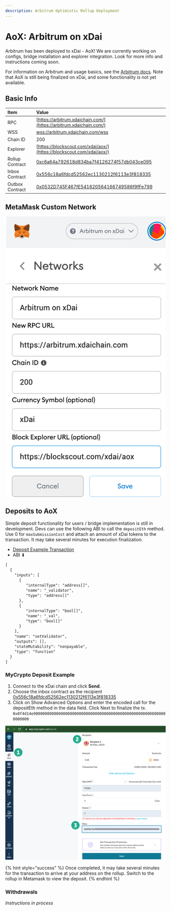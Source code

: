 ```yaml
---
description: Arbitrum Optimistic Rollup Deployment
---
```


# AoX: Arbitrum on xDai

Arbitrum has been deployed to xDai - AoX! We are currently working on configs, bridge installation and explorer integration. Look for more info and instructions coming soon.

For information on Arbitrum and usage basics, see the [Arbitrum docs](https://developer.offchainlabs.com/docs/developer_quickstart). Note that AoX is still being finalized on xDai, and some functionality is not yet available.

## Basic Info

| Item | Value |
| :--- | :--- |
| RPC | [https://arbitrum.xdaichain.com/](https://arbitrum.xdaichain.com/) |
| WSS | [wss://arbitrum.xdaichain.com/wss](wss://arbitrum.xdaichain.com/wss) |
| Chain ID | 200 |
| Explorer | [https://blockscout.com/xdai/aox/](https://blockscout.com/xdai/aox/) |
| Rollup Contract | [0xc6a64a792618d834ba7f4126274f57db043ce095](https://blockscout.com/xdai/mainnet/address/0xc6A64a792618D834ba7F4126274F57DB043CE095/transactions) |
| Inbox Contract | [0x556c18a6fdcd52562ec1130212f6113e3f818335](https://blockscout.com/xdai/mainnet/address/0x556c18a6FDcd52562Ec1130212f6113e3F818335/transactions) |
| Outbox Contract | [0x0532D745F467fE541620564166749586f9fFe799](https://blockscout.com/xdai/mainnet/address/0x0532D745F467fE541620564166749586f9fFe799/transactions) |

## MetaMask Custom Network

![](../../.gitbook/assets/xdai-arbitrum.png)

## Deposits to AoX

Simple deposit functionality for users / bridge implementation is still in development. Devs can use the following ABI to call the  `depositEth` method. Use 0 for `maxSubmissionCost` and attach an amount of xDai tokens to the transaction. It may take several minutes for execution finalization. 

* [Deposit Example Transaction](https://blockscout.com/xdai/mainnet/tx/0x9cf6d6b352e5788ed2edea164431980d237c287ecf4a4ae0e7aca234ca9c42b1)
* ABI ⬇ 

```text
[
  {
    "inputs": [
      {
         "internalType": "address[]",
         "name": "_validator",
         "type": "address[]"
      },
      {
         "internalType": "bool[]",
         "name": "_val",
         "type": "bool[]"
      }
    ],
    "name": "setValidator",
    "outputs": [],
    "stateMutability": "nonpayable",
    "type": "function"
  }
]
```

### MyCrypto Deposit Example

1. Connect to the xDai chain and click **Send**.
2. Choose the inbox contract as the recipient [0x556c18a6fdcd52562ec1130212f6113e3f818335](https://blockscout.com/xdai/mainnet/address/0x556c18a6FDcd52562Ec1130212f6113e3F818335/transactions)
3. Click on Show Advanced Options and enter the encoded call for the depositEth method in the data field. Click Next to finalize the tx. `0x0f4d14e90000000000000000000000000000000000000000000000000000000000000000`

![](../../.gitbook/assets/my-crypto-1.png)

{% hint style="success" %}
Once completed, it may take several minutes for the transaction to arrive at your address on the rollup. Switch to the rollup in Metamask to view the deposit.
{% endhint %}

### Withdrawals

_Instructions in process_

